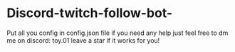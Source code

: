 # Discord-twitch-follow-bot-
Put all you config in config.json file 
if you need any help just feel free to dm me on discord: toy.01
leave a star if it works for you!
